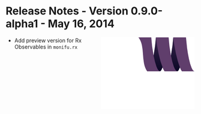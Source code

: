 # Release Notes - Version 0.9.0-alpha1 - May 16, 2014

<img src="/docs/assets/monifu.png" align="right" />

- Add preview version for Rx Observables in `monifu.rx`